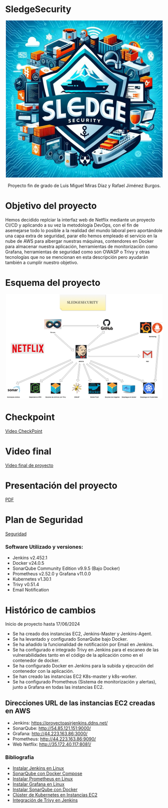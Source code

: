 # SledgeSecurity

<p align="center"><img src="logosledgesecurity.jpg" alt="drawing" style="width:500px;"/></p>

<p align="center">Proyecto fin de grado de Luis Miguel Miras Díaz y Rafael Jiménez Burgos.</p>

# Objetivo del proyecto
<p align="left">Hemos decidido replciar la interfaz web de Netflix mediante un proyecto CI/CD y aplicando a su vez la metodología DevOps, con el fin de asemejarse todo lo posible a la realidad del mundo laboral pero aportándole una capa extra de seguridad, parar ello hemos empleado el servicio en la nube de AWS para albergar nuestras máquinas, contendores en Docker para almacenar nuestra aplicación, herramientas de monitorización como Grafana, herramientas de seguridad como son OWASP o Trivy y otras tecnologías que no se mencionan en esta descripción pero ayudarán también a cumplir nuestro objetivo.</p>

# Esquema del proyecto


<p align="center"><img src="proyecto.ligth.drawio.png" alt="drawing" style="width:500px;"/></p>

# Checkpoint
[Video CheckPoint](https://youtu.be/CTjzCZpz3cc)

# Video final
[Video final de proyecto](https://youtu.be/rcl0OyXX8Us)

# Presentación del proyecto
[PDF](https://drive.google.com/file/d/19DlPgO09PR1xiacRM9loUG8luHRh3PAU/view?usp=sharing)

# Plan de Seguridad
[Seguridad](https://drive.google.com/file/d/1mKfZqmBkIZlaDVKTDHgvJsAPtrNdZXIF/view?usp=sharing)

### Software Utilizado y versiones:
- Jenkins v2.452.1
- Docker v24.0.5
- SonarQube Community Edition v9.9.5 (Bajo Docker)
- Prometheus v2.52.0 y Grafana v11.0.0
- Kubernetes v1.30.1
- Trivy v0.51.4
- Email Notification

# Histórico de cambios
Inicio de proyecto hasta 17/06/2024
- Se ha creado dos instancias EC2, Jenkins-Master y Jenkins-Agent.
- Se ha levantado y configurado SonarQube bajo Docker.
- Se ha añadido la funcionalidad de notificación por Email en Jenkins.
- Se ha configurado e integrado Trivy en Jenkins para el escaneo de las vulnerabilidades tanto en el código de la aplicación como en el contenedor de docker.
- Se ha configurado Docker en Jenkins para la subida y ejecución del contenedor con la aplicación.
- Se han creado las instancias EC2 K8s-master y k8s-worker.
- Se ha configurado Prometheus (Sistema de monitorización y alertas), junto a Grafana en todas las instancias EC2.

## Direcciones URL de las instancias EC2 creadas en AWS
* Jenkins: https://proyectoasirjenkins.ddns.net/
* SonarQube: http://54.85.121.151:9000/
* Grafana: http://44.223.163.86:3000/
* Prometheus: http://44.223.163.86:9090/
* Web Netflix: http://35.172.40.117:8081/

### Bibliografía
- [Instalar Jenkins en Linux](https://www.jenkins.io/doc/book/installing/linux/)
- [SonarQube con Docker Compose](https://medium.com/@denis.verkhovsky/sonarqube-with-docker-compose-complete-tutorial-2aaa8d0771d4)
- [Instalar Prometheus en Linux](https://prometheus.io/docs/prometheus/latest/getting_started/)
- [Instalar Grafana en Linux](https://grafana.com/docs/grafana/latest/setup-grafana/installation/debian/)
- [Instalar SonarQube con Docker](https://docs.sonarsource.com/sonarqube/latest/setup-and-upgrade/install-the-server/installing-sonarqube-from-docker/)
- [Clúster de Kubernetes en Instancias EC2](https://mrmaheshrajput.medium.com/deploy-kubernetes-cluster-on-aws-ec2-instances-f3eeca9e95f1)
- [Integración de Trivy en Jenkins](https://medium.com/@lilnya79/integrating-jenkins-with-trivy-222eaa7a70be)
